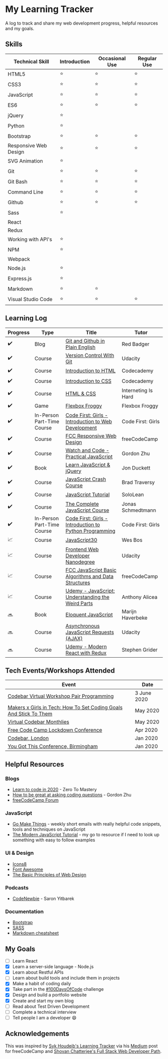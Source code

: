 # My Learning Tracker

A log to track and share my web development progress, helpful resources and my goals.

## Skills
| Technical Skill       | Introduction    | Occasional Use  | Regular Use |
|-----------------------|-----------------| ----------------|-------------|
| HTML5                 | :star:          | :star:          | :star:      |
| CSS3                  | :star:          | :star:          | :star:      |           
| JavaScript            | :star:          | :star:          | :star:      |
| ES6                   | :star:          | :star:          | :star:      |
| jQuery                | :star:          |                 |             |
| Python                | :star:          |                 |             |
| Bootstrap             | :star:          | :star:          | :star:      |
| Responsive Web Design | :star:          | :star:          | :star:      |
| SVG Animation         | :star:          |                 |             |    
| Git                   | :star:          | :star:          | :star:      |    
| Git Bash              | :star:          | :star:          | :star:      |    
| Command Line          | :star:          | :star:          | :star:      |    
| Github                | :star:          | :star:          | :star:      |    
| Sass                  | :star:          |
| React                 |                 |
| Redux                 |                 |
| Working with API's    | :star:          |
| NPM                   | :star:          |
| Webpack               |                 |
| Node.js               | :star: |        |
| Express.js            | :star: |        |
| Markdown              | :star: | :star: |
| Visual Studio Code    | :star: | :star: | :star: |

## Learning Log
| Progress                   | Type    | Title                                            | Tutor         |
|----------------------------|---------| -------------------------------------------------|---------------|
| :heavy_check_mark:         | Blog    | [Git and Github in Plain English](https://blog.red-badger.com/2016/11/29/gitgithub-in-plain-english) | Red Badger |
| :heavy_check_mark:         | Course  | [Version Control With Git](https://www.udacity.com/course/version-control-with-git--ud123) | Udacity |
| :heavy_check_mark:         | Course  | [Introduction to HTML](https://www.codecademy.com/learn/learn-html) | Codecademy |
| :heavy_check_mark:         | Course  | [Introduction to CSS](https://www.codecademy.com/learn/learn-css)   | Codecademy |
| :heavy_check_mark:         | Course  | [HTML & CSS](https://internetingishard.com/)                        | Interneting Is Hard |
| :heavy_check_mark:         | Game    | [Flexbox Froggy](http://flexboxfroggy.com/)                         | Flexbox Froggy |
| :heavy_check_mark:         | In-Person Part-Time Course  | [Code First: Girls - Introduction to Web Development](https://www.codefirstgirls.org.uk/) | Code First: Girls |
| :heavy_check_mark:         | Course  | [FCC Responsive Web Design](https://www.freecodecamp.org/toowee)        | freeCodeCamp |
| :heavy_check_mark:         | Course  | [Watch and Code - Practical JavaScript](https://watchandcode.com/p/practical-javascript) | Gordon Zhu |
| :heavy_check_mark:         | Book    | [Learn JavaScript & jQuery](http://javascriptbook.com/)             | Jon Duckett |
| :heavy_check_mark:         | Course  | [JavaScript Crash Course](https://www.youtube.com/watch?v=hdI2bqOjy3c&t=2s) | Brad Traversy |
| :heavy_check_mark: | Course  | [JavaScript Tutorial](https://www.sololearn.com/Course/JavaScript/) | SoloLean |
| :heavy_check_mark: | Course  | [The Complete JavaScript Course](https://www.udemy.com/course/the-complete-javascript-course/) | Jonas Schmedtmann |
| :heavy_check_mark: | In-Person Part-Time Course  | [Code First: Girls - Introduction to Python Programming](https://www.codefirstgirls.org.uk/)        | Code First: Girls |
| :chart_with_upwards_trend: | Course  | [JavaScript30](https://javascript30.com/)                           | Wes Bos |
| :chart_with_upwards_trend: | Course  | [Frontend Web Developer Nanodegree](https://www.udacity.com/course/front-end-web-developer-nanodegree--nd0011) | Udacity |
| :chart_with_upwards_trend: | Course  | [FCC JavaScript Basic Algorithms and Data Structures](https://www.freecodecamp.org/toowee) | freeCodeCamp |
| :chart_with_upwards_trend: | Course  | [Udemy - JavaScript: Understanding the Weird Parts](https://www.udemy.com/course/understand-javascript/learn/lecture/2237542?start=345) | Anthony Alicea |
| :soon: | Book  | [Eloquent JavaScript](https://eloquentjavascript.net/) | Marijn Haverbeke |
| :soon: | Course  | [Asynchronous JavaScript Requests (AJAX)](https://www.udacity.com/course/asynchronous-javascript-requests--ud109) | Udacity |
| :soon: | Course  | [Udemy - Modern React with Redux](https://www.udemy.com/course/react-redux/) | Stephen Grider |

## Tech Events/Workshops Attended
| Event                                                                 | Date            |
|-----------------------------------------------------------------------|-----------------|
| [Codebar Virtual Workshop Pair Programming](https://codebar.io/)    | 3 June 2020        |
| [Makers x Girls in Tech: How To Set Coding Goals And Stick To Them](https://www.eventbrite.co.uk/e/makers-x-girls-in-tech-how-to-set-coding-goals-and-stick-to-them-tickets-103707341450) | May 2020 |
| [Virtual Codebar Monthlies](https://codebar.io/) | May 2020 |
| [Free Code Camp Lockdown Conference](https://www.youtube.com/watch?v=l8K0B270cgE&t=3574s)| Apr 2020        | 
| [Codebar, London](https://codebar.io/)                                | Jan 2020        | 
| [You Got This Conference, Birmingham](https://2020.yougotthis.io/)    | Jan 2020        |

## Helpful Resources
### Blogs
* [Learn to code in 2020](https://zerotomastery.io/blog/learn-to-code-in-2020-get-hired-and-have-fun-along-the-way/) - Zero To Mastery
* [How to be great at asking coding questions](https://medium.com/@gordon_zhu/how-to-be-great-at-asking-questions-e37be04d0603) - Gordon Zhu
* [freeCodeCamp Forum](https://www.freecodecamp.org/forum/)


### JavaScript
* [Go Make Things](https://gomakethings.com/) - weekly short emails with really helpful code snippets, tools and techniques on JavaScript
* [The Modern JavaScript Tutorial](https://javascript.info/) - my go to resource if I need to look up something with easy to follow examples

### UI & Design
* [Icons8](https://icons8.com/)
* [Font Awesome](https://fontawesome.com/how-to-use/on-the-web/referencing-icons/basic-use)
* [The Basic Principles of Web Design](https://www.freecodecamp.org/forum/t/the-basic-principles-of-web-design-introduction/316149)

### Podcasts
* [CodeNewbie](https://saron.io/) - Saron Yitbarek

### Documentation
* [Bootstrap](https://getbootstrap.com/docs/4.4/getting-started/introduction/)
* [SASS](https://sass-lang.com/documentation)
* [Markdown cheatsheet](https://github.com/adam-p/markdown-here/wiki/Markdown-Cheatsheet)

## My Goals
* [ ] Learn React
* [x] Learn a server-side language - Node.js
* [x] Learn about Restful APIs
* [ ] Learn about build tools and include them in projects
* [x] Make a habit of coding daily
* [x] Take part in the [#100DaysOfCode](https://www.100daysofcode.com/) challenge 
* [x] Design and build a portfolio website
* [x] Create and start my own blog
* [ ] Read about Test Driven Development
* [ ] Complete a technical interview
* [ ] Tell people I am a developer :smile:

## Acknowledgements
This was inspired by [Syk Houdeib's Learning Tracker](https://github.com/Syknapse/My-Learning-Tracker) via his [Medium](https://www.freecodecamp.org/news/how-i-switched-careers-and-got-a-developer-job-in-10-months-a-true-story-b8895e855a8b/) post for freeCodeCamp and [Shovan Chatterjee's Full Stack Web Developer Path](https://github.com/adam-p/markdown-here/wiki/Markdown-Cheatsheet).
